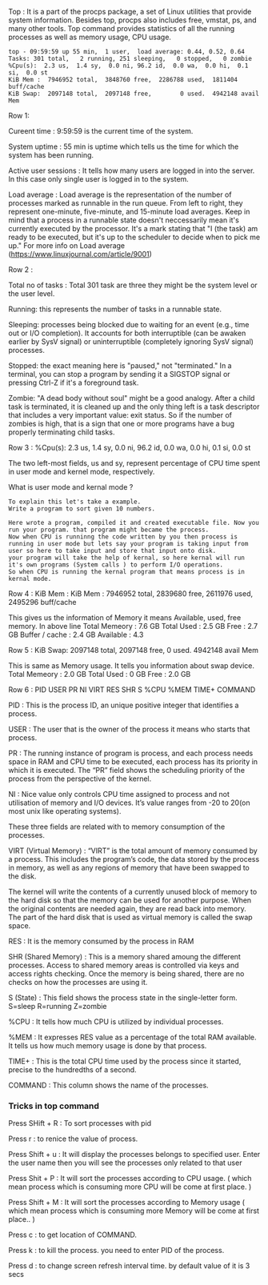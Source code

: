 Top : It is a part of the procps package, a set of Linux utilities that provide system information. Besides top, procps also includes free, vmstat, ps, and many other tools.
Top command provides statistics of all the running processes as well as memory usage, CPU usage. 


```
top - 09:59:59 up 55 min,  1 user,  load average: 0.44, 0.52, 0.64
Tasks: 301 total,   2 running, 251 sleeping,   0 stopped,   0 zombie
%Cpu(s):  2.3 us,  1.4 sy,  0.0 ni, 96.2 id,  0.0 wa,  0.0 hi,  0.1 si,  0.0 st
KiB Mem :  7946952 total,  3848760 free,  2286788 used,  1811404 buff/cache
KiB Swap:  2097148 total,  2097148 free,        0 used.  4942148 avail Mem
```

Row 1: 

Cureent time : 9:59:59 is the current time of the system.

System uptime : 55 min is uptime which tells us the time for which the system has been running.

Active user sessions : It tells how many users are logged in into the server. In this case only single user is logged in to the system.

Load average : Load average is the representation of the number of processes marked as runnable in the run queue. 
From left to right, they represent one-minute, five-minute, and 15-minute load averages.
Keep in mind that a process in a runnable state doesn't neccessarily mean it's currently executed by the processor.
It's a mark stating that "I (the task) am ready to be executed, but it's up to the scheduler to decide when to pick me up."
For more info on Load average (https://www.linuxjournal.com/article/9001)


Row 2 :

Total no of tasks : Total 301 task are three they might be the system level or the user level.

Running: this represents the number of tasks in a runnable state.

Sleeping: processes being blocked due to waiting for an event (e.g., time out or I/O completion). 
It accounts for both interruptible (can be awaken earlier by SysV signal) or uninterruptible (completely ignoring SysV signal) processes.

Stopped: the exact meaning here is "paused," not "terminated." 
In a terminal, you can stop a program by sending it a SIGSTOP signal or pressing Ctrl-Z if it's a foreground task.

Zombie: "A dead body without soul" might be a good analogy.
After a child task is terminated, it is cleaned up and the only thing left is a task descriptor that includes a very important value: exit status. 
So if the number of zombies is high, that is a sign that one or more programs have a bug properly terminating child tasks.



Row 3 : %Cpu(s):  2.3 us,  1.4 sy,  0.0 ni, 96.2 id,  0.0 wa,  0.0 hi,  0.1 si,  0.0 st

The two left-most fields, us and sy, represent percentage of CPU time spent in user mode and kernel mode, respectively.

What is user mode and kernal mode ?

```
To explain this let's take a example.
Write a program to sort given 10 numbers.

Here wrote a program, compiled it and created executable file. Now you run your program. that program might became the process.
Now when CPU is runninng the code written by you then process is running in user mode but lets say your program is taking input from user so here to take input and store that input onto disk.
your program will take the help of kernal, so here kernal will run it's own programs (System calls ) to perform I/O operations.
So when CPU is running the kernal program that means process is in kernal mode.
```

Row 4 : KiB Mem :  KiB Mem :  7946952 total,  2839680 free,  2611976 used,  2495296 buff/cache

This gives us the information of Memory it means Available, used, free memory. In above line
Total Memeory : 7.6 GB 
Total Used : 2.5 GB
Free : 2.7 GB
Buffer / cache : 2.4 GB
Available : 4.3



Row 5 : KiB Swap:  2097148 total,  2097148 free, 0 used.  4942148 avail Mem

This is same as Memory usage. It tells you information about swap device.
Total Memeory : 2.0	 GB 
Total Used : 0 GB
Free : 2.0 GB


Row 6 : PID		USER      PR  NI    VIRT    RES    SHR S  %CPU %MEM     TIME+ COMMAND 

PID : This is the process ID, an unique positive integer that identifies a process.

USER : The user that is the owner of the process it means who starts that process.

PR : The running instance of program is process, and each process needs space in RAM and CPU time to be executed, each process has its priority in which it is executed. The “PR” field shows the scheduling priority of the process from the perspective of the kernel.

NI : Nice value only controls CPU time assigned to process and not utilisation of memory and I/O devices.
It’s value ranges from -20 to 20(on most unix like operating systems).

These three fields are related with to memory consumption of the processes. 

VIRT (Virtual Memory) : “VIRT” is the total amount of memory consumed by a process. This includes the program’s code, the data stored by the process in memory, as well as any regions of memory that have been swapped to the disk.


The kernel will write the contents of a currently unused block of memory to the hard disk so that the memory can be used for another purpose. When the original contents are needed again, they are read back into memory. The part of the hard disk that is used as virtual memory is called the swap space.

RES : It is the memory consumed by the process in RAM

SHR (Shared Memory) : This is a memory shared amoung the different processes. Access to shared memory areas is controlled via keys and access rights checking. Once the memory is being shared, there are no checks on how the processes are using it.


S (State) : This field shows the process state in the single-letter form. S=sleep R=running Z=zombie

%CPU : It tells how much CPU is utilized by individual processes.

%MEM : It expresses RES value as a percentage of the total RAM available. It tells us how much memory usage is done by that process.

TIME+ : This is the total CPU time used by the process since it started, precise to the hundredths of a second.

COMMAND : This column shows the name of the processes.


### Tricks in top command 

Press SHift + R : To sort processes with pid

Press r : to renice the value of process.

Press Shift + u : It will display the processes belongs to specified user. Enter the user name then you will see the processes only related to that user

Press Shit + P : It will sort the processes according to CPU usage. ( which mean process which is consuming more CPU will be come at first place. )

Press Shift + M : It will sort the processes according to Memory usage ( which mean process which is consuming more Memory will be come at first place.. )

Press c : to get location of COMMAND.

Press k : to kill the process. you need to enter PID of the process.

Press d : to change screen refresh interval time. by default value of it is 3 secs
